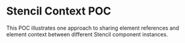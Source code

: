 # Stencil Context POC

This POC illustrates one approach to sharing element references and element context between different Stencil component instances.
